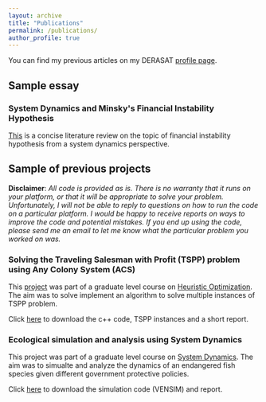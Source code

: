 ```yaml
---
layout: archive
title: "Publications"
permalink: /publications/
author_profile: true
---
```



You can find my previous articles on my DERASAT [profile page](https://www.derasat.org.bh/research-analysis/experts/abdulaziz-aldosseri/).

## Sample essay
### System Dynamics and Minsky's Financial Instability Hypothesis
[This](https:///abdulaziz-aldoseri.github.io/files/SD/Minsky.pdf) is a concise literature review on the topic of financial instability hypothesis from a system dynamics perspective.


## Sample of previous projects
**Disclaimer**: _All code is provided as is. There is no warranty that it runs on your platform, or that it will be appropriate to solve your problem. Unfortunately, I will not be able to reply to questions on how to run the code on a particular platform. I would be happy to receive reports on ways to improve the code and potential mistakes. If you end up using the code, please send me an email to let me know what the particular problem you worked on was._

### Solving the Traveling Salesman with Profit (TSPP) problem using Any Colony System (ACS)
This [project](https:///abdulaziz-aldoseri.github.io/files/TSPP_ACS/Project.pdf) was part of a graduate level course on [Heuristic Optimization](https:///abdulaziz-aldoseri.github.io/files/TSPP_ACS/IE_517_syllabus.PDF). The aim was to solve implement an algorithm to solve multiple instances of TSPP problem.

Click [here](https:///abdulaziz-aldoseri.github.io/files/TSPP_ACS/TSPP.rar) to download the c++ code, TSPP instances and a short report.

### Ecological simulation and analysis using System Dynamics
This project was part of a graduate level course on [System Dynamics](https:///abdulaziz-aldoseri.github.io/files/SD/IE_550_syllabus.PDF). The aim was to simualte and analyze the dynamics of an endangered fish species given different government protective policies.

Click [here](https:///abdulaziz-aldoseri.github.io/files/SD/Project.rar) to download the simulation code (VENSIM) and report.




